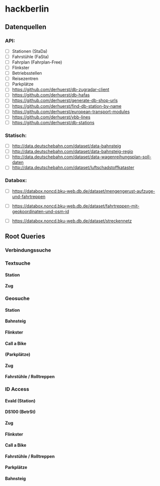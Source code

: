 # hackberlin
## Datenquellen
### API:

- [ ] Stationen (StaDa)
- [ ] Fahrstühle (FaSta)
- [ ] Fahrplan (Fahrplan-Free)
- [ ] Flinkster 
- [ ] Betriebsstellen
- [ ] Reisezentren
- [ ] Parkplätze
- [ ] https://github.com/derhuerst/db-zugradar-client
- [ ] https://github.com/derhuerst/db-hafas
- [ ] https://github.com/derhuerst/generate-db-shop-urls
- [ ] https://github.com/derhuerst/find-db-station-by-name
- [ ] https://github.com/derhuerst/european-transport-modules
- [ ] https://github.com/derhuerst/vbb-lines
- [ ] https://github.com/derhuerst/db-stations

### Statisch:
- [ ] http://data.deutschebahn.com/dataset/data-bahnsteig
- [ ] http://data.deutschebahn.com/dataset/data-bahnsteig-regio
- [ ] http://data.deutschebahn.com/dataset/data-wagenreihungsplan-soll-daten
- [ ] http://data.deutschebahn.com/dataset/luftschadstoffkataster

### Databox:
- [ ] https://databox.noncd.bku-web.db.de/dataset/mengengerust-aufzuge-und-fahrtreppen
- [ ] https://databox.noncd.bku-web.db.de/dataset/fahrtreppen-mit-geokoordinaten-und-osm-id
- [ ] https://databox.noncd.bku-web.db.de/dataset/streckennetz


## Root Queries

### Verbindungssuche

### Textsuche
#### Station
#### Zug

### Geosuche
#### Station
#### Bahnsteig
#### Flinkster
#### Call a Bike
#### (Parkplätze)
#### Zug
#### Fahrstühle / Rolltreppen

### ID Access
#### EvaId (Station)
#### DS100 (BetrSt)
#### Zug
#### Flinkster
#### Call a Bike
#### Fahrstühle / Rolltreppen
#### Parkplätze
#### Bahnsteig
